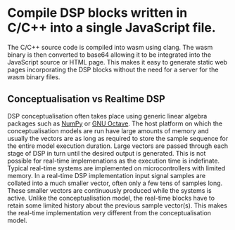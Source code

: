 Compile DSP blocks written in C/C++ into a single JavaScript file.
==================================================================

The C/C++ source code is compiled into wasm using clang. The wasm binary is then converted to base64 allowing it to be integrated into the JavaScript source or HTML page. This makes it easy to generate static web pages incorporating the DSP blocks without the need for a server for the wasm binary files.

Conceptualisation vs Realtime DSP
---------------------------------

DSP conceptualisation often takes place using generic linear algebra packages such as [NumPy](https://numpy.org/) or [GNU Octave](https://octave.org/). The host platform on which the conceptualisation models are run have large amounts of memory and usually the vectors are as long as required to store the sample sequence for the entire model execution duration. Large vectors are passed through each stage of DSP in turn until the desired output is generated. This is not possible for real-time implemenations as the execution time is indefinate. Typical real-time systems are implemented on microcontrollers with limited memory. In a real-time DSP implementation input signal samples are collated into a much smaller vector, often only a few tens of samples long. These smaller vectors are continuously produced while the systems is active. Unlike the conceptualisation model, the real-time blocks have to retain some limited history about the previous sample vector(s). This makes the real-time implementation very different from the conceptualisation model.
